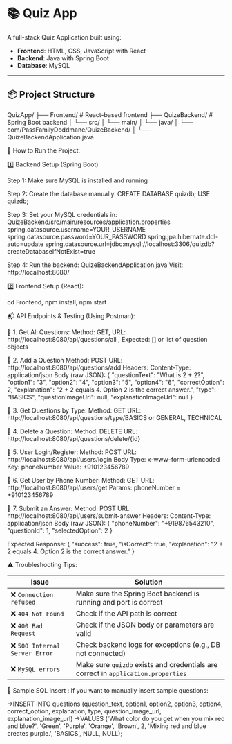 # 📚 Quiz App

A full-stack Quiz Application built using:

- **Frontend**: HTML, CSS, JavaScript with React
- **Backend**: Java with Spring Boot
- **Database**: MySQL

---

## 📦 Project Structure

QuizApp/
├── Frontend/                     # React-based frontend
├── QuizeBackend/                # Spring Boot backend
│   └── src/
│       └── main/
│           └── java/
│               └── com/PassFamilyDoddmane/QuizeBackend/
│                   └── QuizeBackendApplication.java

🚀 How to Run the Project:

1️⃣ Backend Setup (Spring Boot)

Step 1: Make sure MySQL is installed and running

Step 2: Create the database manually.
CREATE DATABASE quizdb;
USE quizdb;

Step 3: Set your MySQL credentials in:
QuizeBackend/src/main/resources/application.properties
spring.datasource.username=YOUR_USERNAME
spring.datasource.password=YOUR_PASSWORD
spring.jpa.hibernate.ddl-auto=update
spring.datasource.url=jdbc:mysql://localhost:3306/quizdb?createDatabaseIfNotExist=true

Step 4: Run the backend:
QuizeBackendApplication.java
Visit: http://localhost:8080/

2️⃣ Frontend Setup (React):

cd Frontend,
npm install,
npm start

📬 API Endpoints & Testing (Using Postman):

🔹 1. Get All Questions:
Method: GET,
URL: http://localhost:8080/api/questions/all ,
Expected: [] or list of question objects

🔹 2. Add a Question
Method: POST
URL: http://localhost:8080/api/questions/add
Headers: Content-Type: application/json
Body (raw JSON):
{
  "questionText": "What is 2 + 2?",
  "option1": "3",
  "option2": "4",
  "option3": "5",
  "option4": "6",
  "correctOption": 2,
  "explanation": "2 + 2 equals 4. Option 2 is the correct answer.",
  "type": "BASICS",
  "questionImageUrl": null,
  "explanationImageUrl": null
}


🔹 3. Get Questions by Type:
Method: GET
URL:
http://localhost:8080/api/questions/type/BASICS
or GENERAL, TECHNICAL

🔹  4. Delete a Question:
Method: DELETE
URL:
http://localhost:8080/api/questions/delete/{id}

🔹 5. User Login/Register:
Method: POST
URL: http://localhost:8080/api/users/login
Body Type: x-www-form-urlencoded
Key: phoneNumber
Value: +910123456789

🔹 6. Get User by Phone Number:
Method: GET
URL: http://localhost:8080/api/users/get
Params:
phoneNumber = +910123456789

🔹 7. Submit an Answer:
Method: POST
URL: http://localhost:8080/api/users/submit-answer
Headers: Content-Type: application/json
Body (raw JSON):
{
  "phoneNumber": "+919876543210",
  "questionId": 1,
  "selectedOption": 2
}

Expected Response:
{
  "success": true,
  "isCorrect": true,
  "explanation": "2 + 2 equals 4. Option 2 is the correct answer."
}

⚠️ Troubleshooting Tips:

| Issue                         | Solution                                                                          |
| ----------------------------- | --------------------------------------------------------------------------------- |
| ❌ `Connection refused`        | Make sure the Spring Boot backend is running and port is correct                  |
| ❌ `404 Not Found`             | Check if the API path is correct                                                  |
| ❌ `400 Bad Request`           | Check if the JSON body or parameters are valid                                    |
| ❌ `500 Internal Server Error` | Check backend logs for exceptions (e.g., DB not connected)                        |
| ❌ `MySQL errors`              | Make sure `quizdb` exists and credentials are correct in `application.properties` |

💾 Sample SQL Insert :
If you want to manually insert sample questions:

->INSERT INTO questions (question_text, option1, option2, option3, option4, correct_option, explanation, type, question_image_url, explanation_image_url)
->VALUES ('What color do you get when you mix red and blue?', 'Green', 'Purple', 'Orange', 'Brown', 2, 'Mixing red and blue creates purple.', 'BASICS', NULL, NULL);














